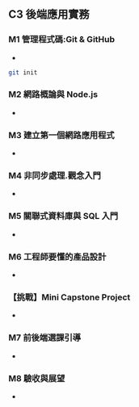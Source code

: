 ## C3 後端應用實務

### M1 管理程式碼:Git & GitHub
* 
```bash
git init
```
### M2 網路概論與 Node.js
* 
### M3 建立第一個網路應用程式
* 
### M4 非同步處理.觀念入門
* 
### M5 關聯式資料庫與 SQL 入門
* 
### M6 工程師要懂的產品設計
* 
### 【挑戰】Mini Capstone Project
* 
### M7 前後端選課引導
* 
### M8 驗收與展望
* 